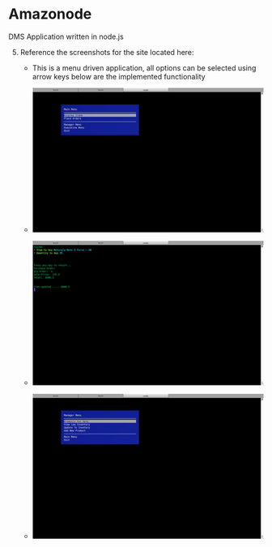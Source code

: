 # Amazonode
DMS Application written in node.js

5. Reference the screenshots for the site located here:
    + This is a menu driven application, all options can be selected using arrow keys
    below are the implemented functionality

    + ![Main Menu](screenshots/mainmenu.png)

    + ![Placing Order](screenshots/placeorder.png)

    + ![Manager Menu](screenshots/managermenu.png)
